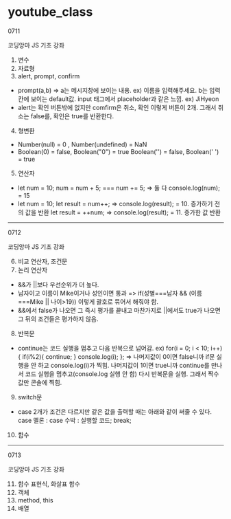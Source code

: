 # youtube_class

0711 

코딩앙마 JS 기초 강좌

1. 변수
2. 자료형
3. alert, prompt, confirm
  - prompt(a,b) => a는 메시지창에 보이는 내용. ex) 이름을 입력해주세요.
                   b는 입력칸에 보이는 default값. input 태그에서 placeholder과 같은 느낌. ex) JiHyeon
  - alert는 확인 버튼밖에 없지만 comfirm은 취소, 확인 이렇게 버튼이 2개. 그래서 취소는 false를, 확인은 true를 반환한다.
4. 형변환
  - Number(null) = 0 , Number(undefined) = NaN
  - Boolean(0) = false, Boolean("0") = true
     Boolean('') = false, Boolean(' ') = true
5. 연산자
  - let num = 10;
    num = num + 5; === num += 5; => 둘 다 console.log(num); = 15
  - let num = 10;
    let result = num++; => console.log(result); = 10. 증가하기 전의 값을 반환
    let result = ++num; => console.log(result); = 11. 증가한 값 반환
 
--------------------------------------------------------------------------------------------------------------------------

0712

코딩앙마 JS 기초 강좌

6. 비교 연산자, 조건문
7. 논리 연산자
  - &&가 ||보다 우선순위가 더 높다.
  - 남자이고 이름이 Mike이거나 성인이면 통과 => if(성별===남자 && (이름===Mike || 나이>19)) 이렇게 괄호로 묶어서 해줘야 함.
  - &&에서 false가 나오면 그 즉시 평가를 끝내고 마찬가지로 ||에서도 true가 나오면 그 뒤의 조건들은 평가하지 않음.
8. 반복문
  - continue는 코드 실행을 멈추고 다음 반복으로 넘어감.
    ex) for(i = 0; i < 10; i++){
        if(i%2){
          continue;
        }
        console.log(i);
    };
    => 나머지값이 0이면 false니까 if문 실행을 안 하고 console.log(i)가 찍힘. 
       나머지값이 1이면 true니까 continue를 만나서 코드 실행을 멈추고(console.log 실행 안 함) 다시 반복문을 실행.
       그래서 짝수값만 콘솔에 찍힘.
9. switch문
  - case 2개가 조건은 다르지만 같은 값을 출력할 때는 아래와 같이 써줄 수 있다.
    case 멜론 :
    case 수박 : 
    실행할 코드;
    break;
10. 함수

--------------------------------------------------------------------------------------------------------------------------

0713

코딩앙마 JS 기초 강좌

11. 함수 표현식, 화살표 함수
12. 객체
13. method, this
14. 배열

